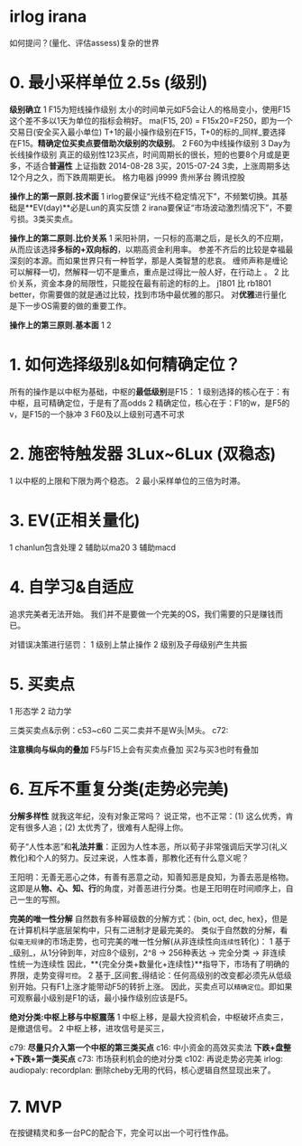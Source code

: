 # irlog irana

如何提问？(量化、评估assess)复杂的世界 

[](.doc/Molun.md)

[](~/bin/.m2doc/ircut.md)
[](~/fc/ircut.i)

# 0. 最小采样单位 2.5s (级别)

**级别确立**
1 F15为短线操作级别
  太小的时间单元如F5会让人的格局变小，使用F15这个差不多以1天为单位的指标会稍好。
  ma(F15, 20) = F15x20=F250，即为一个交易日(安全买入最小单位)
  T+1的最小操作级别在F15，T+0的标的_同样_要选择在F15。**精确定位买卖点要借助次级别的次级别**。
2 F60为中线操作级别
3 Day为长线操作级别
  真正的级别性123买点，时间周期长的很长，短的也要8个月或是更多，不适合**普遍性**
  上证指数 2014-08-28 3买，2015-07-24 3卖，上涨周期多达12个月之久，而下跌周期更长。
  格力电器
  j9999
  贵州茅台
  腾讯控股


**操作上的第一原则.技术面**
1 irlog要保证“光线不稳定情况下”，不频繁切换。其基础是**EV(day)**必是Lun的真实反馈
2 irana要保证“市场波动激烈情况下”，不要亏损。3类买卖点。

**操作上的第二原则.比价关系**
1 采阳补阴，一只标的高潮之后，是长久的不应期，从而应该选择**多标的+双向标的**，以期高资金利用率。
  参差不齐后的比较是幸福最深刻的本源。而如果世界只有一种哲学，那是人类智慧的悲哀。
  缠师声称是缠论可以解释一切，然解释一切不是重点，重点是过得比一般人好，在行动上 。
2 比价关系，资金本身的局限性，只能投在最有前途的标的上。
  j1801 比 rb1801 better，你需要做的就是通过比较，找到市场中最优雅的那只。
  对**优雅**进行量化是下一步OS需要的做的重要工作。

**操作上的第三原则.基本面**
1
2

# 1. 如何选择级别&如何精确定位？

所有的操作是以中枢为基础，中枢的**最低级别**是F15：
1 级别选择的核心在于：有中枢，且可精确定位，于是有了高odds
2 精确定位，核心在于：F1的w，是F5的v，是F15的一个脉冲
3 F60及以上级别可遇不可求

# 2. 施密特触发器 3Lux~6Lux (双稳态)

1 以中枢的上限和下限为两个稳态。
2 最小采样单位的三倍为时滞。

# 3. EV(正相关量化)

1 chanlun包含处理
2 辅助以ma20
3 辅助macd

# 4. 自学习&自适应

追求完美者无法开始。
我们并不是要做一个完美的OS，我们需要的只是赚钱而已。

对错误决策进行惩罚：
1 级别上禁止操作
2 级别及子母级别产生共振

# 5. 买卖点

1 形态学
2 动力学

三类买卖点&示例：c53~c60
二买二卖并不是W头|M头。
c72:

**注意横向与纵向的叠加**
F5与F15上会有买卖点叠加
买2与买3也时有叠加

# 6. 互斥不重复分类(走势必完美)

**分解多样性**
就我这年纪，没有对象正常吗？
说正常，也不正常：(1) 这么优秀，肯定有很多人追；(2) 太优秀了，很难有人配得上你。

荀子“人性本恶”和**礼法并重**：正因为人性本恶，所以荀子非常强调后天学习(礼义教化)和个人的努力。反过来说，人性本善，那教化还有什么意义呢？

王阳明：无善无恶心之体，有善有恶意之动，知善知恶是良知，为善去恶是格物。
这即是从**物、心、知、行**的角度，对善恶进行分类。也是王阳明在时间顺序上，自己一生的写照。

**完美的唯一性分解**
自然数有多种幂级数的分解方式：{bin, oct, dec, hex}，但是在计算机科学底层架构中，只有二进制才是最完美的。
类似于自然数的分解，看似`毫无规律`的市场走势，也可完美的唯一性分解(从非连续性向`连续性`转化)：
1 基于_级别_，从1分钟到年，对应8个级别，2^8 -> 256种表达 -> 完全分类 -> 非连续性统一为连续性
  因此，**{完全分类+数量化+连续性}**指导下，市场有了明确的界限，走势变得`可控`。
2 基于_区间套_得结论：任何高级别的改变都必须先从低级别开始。只有F1上涨才能带动F5的转折上涨。
  因此，买卖点可以`精确定位`。即如果可观察最小级别是F1的话，最小操作级别应该是F5。

**绝对分类:中枢上移与中枢震荡**
1 中枢上移，是最大投资机会，中枢破坏点卖三，是撤退信号。
2 中枢上移，进攻信号是买三，

c79: **尽量只介入第一个中枢的第三类买点**
c16: 中小资金的高效买卖法 **下跌+盘整+下跌+第一类买点**
c73: 市场获利机会的绝对分类
c102: 再说走势必完美
irlog:
audiopaly:
recordplan: 删除cheby无用的代码，核心逻辑自然显现出来了。

# 7. MVP

在按键精灵和多一台PC的配合下，完全可以出一个可行性作品。

